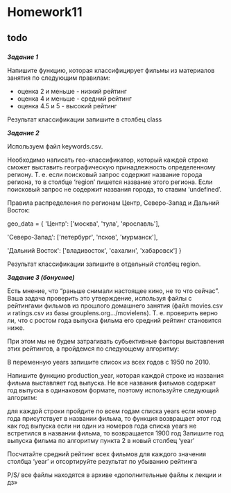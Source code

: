 # Homework11
## todo

### 

***Задание 1***

Напишите функцию, которая классифицирует фильмы из материалов занятия по следующим правилам:
- оценка 2 и меньше - низкий рейтинг
- оценка 4 и меньше - средний рейтинг
- оценка 4.5 и 5 - высокий рейтинг

Результат классификации запишите в столбец class

***Задание 2***

Используем файл keywords.csv.

Необходимо написать гео-классификатор, который каждой строке сможет выставить географическую принадлежность определенному региону. Т. е. если поисковый запрос содержит название города региона, то в столбце ‘region’ пишется название этого региона. Если поисковый запрос не содержит названия города, то ставим ‘undefined’.

Правила распределения по регионам Центр, Северо-Запад и Дальний Восток:

geo_data = {
'Центр': ['москва', 'тула', 'ярославль'],

'Северо-Запад': ['петербург', 'псков', 'мурманск'],

'Дальний Восток': ['владивосток', 'сахалин', 'хабаровск']
}

Результат классификации запишите в отдельный столбец region.

***Задание 3 (бонусное)***

Есть мнение, что “раньше снимали настоящее кино, не то что сейчас”. Ваша задача проверить это утверждение, используя файлы с рейтингами фильмов из прошлого домашнего занятия (файл movies.csv и ratings.csv из базы grouplens.org.../movielens). Т. е. проверить верно ли, что с ростом года выпуска фильма его средний рейтинг становится ниже.

При этом мы не будем затрагивать субьективные факторы выставления этих рейтингов, а пройдемся по следующему алгоритму:

В переменную years запишите список из всех годов с 1950 по 2010.

Напишите функцию production_year, которая каждой строке из названия фильма выставляет год выпуска. Не все названия фильмов содержат год выпуска в одинаковом формате, поэтому используйте следующий алгоритм:

для каждой строки пройдите по всем годам списка years
если номер года присутствует в названии фильма, то функция возвращает этот год как год выпуска
если ни один из номеров года списка years не встретился в названии фильма, то возвращается 1900 год
Запишите год выпуска фильма по алгоритму пункта 2 в новый столбец ‘year’

Посчитайте средний рейтинг всех фильмов для каждого значения столбца ‘year’ и отсортируйте результат по убыванию рейтинга

P/S/ все файлы находятся в архиве «дополнительные файлы к лекции и дз»